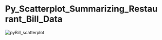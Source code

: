 # Py_Scatterplot_Summarizing_Restaurant_Bill_Data
![pyBill_scatterplot](https://user-images.githubusercontent.com/40834093/171649099-9c5dcda6-8e41-4e02-8a4a-c6e3fed8e649.PNG)
